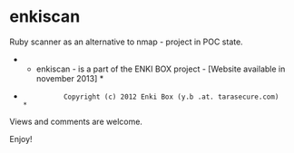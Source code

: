 enkiscan
========

Ruby scanner as an alternative to nmap - project in POC state.

* - enkiscan - is a part of the ENKI BOX project - [Website available in november 2013]     *
*               Copyright (c) 2012 Enki Box (y.b .at. tarasecure.com)                       *

Views and comments are welcome.

Enjoy!
